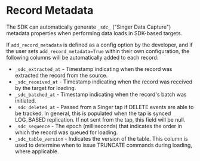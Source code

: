 # Record Metadata

The SDK can automatically generate `_sdc_` ("Singer Data Capture") metadata properties when
performing data loads in SDK-based targets.

If `add_record_metadata` is defined as
a config option by the developer, and if the user sets `add_record_metadata=True` within
their own configuration, the following columns will be automatically added to each record:

- `_sdc_extracted_at` - Timestamp indicating when the record was extracted the record from the source.
- `_sdc_received_at` - Timestamp indicating when the record was received by the target for loading.
- `_sdc_batched_at` - Timestamp indicating when the record's batch was initiated.
- `_sdc_deleted_at` - Passed from a Singer tap if DELETE events are able to be tracked. In general, this is populated when the tap is synced LOG_BASED replication. If not sent from the tap, this field will be null.
- `_sdc_sequence` - The epoch (milliseconds) that indicates the order in which the record was queued for loading.
- `_sdc_table_version` - Indicates the version of the table. This column is used to determine when to issue TRUNCATE commands during loading, where applicable.
